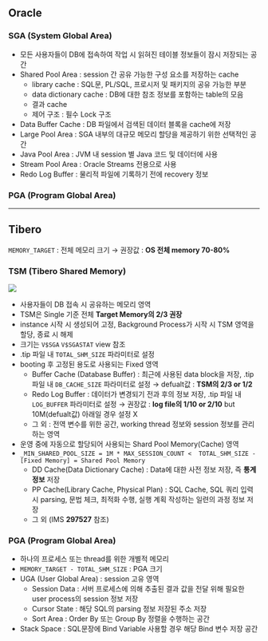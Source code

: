 ## Oracle
### SGA (System Global Area)
- 모든 사용자들이 DB에 접속하여 작업 시 읽혀진 테이블 정보들이 잠시 저장되는 공간
- Shared Pool Area : session 간 공유 가능한 구성 요소를 저장하는 cache
  - library cache : SQL문, PL/SQL, 프로시저 및 패키지의 공유 가능한 부분
  - data dictionary cache : DB에 대한 참조 정보를 포함하는 table의 모음
  - 결과 cache
  - 제어 구조 :  필수 Lock 구조
- Data Buffer Cache : DB 파일에서 검색된 데이터 블록을 cache에 저장
- Large Pool Area : SGA 내부의 대규모 메모리 할당을 제공하기 위한 선택적인 공간
- Java Pool Area : JVM 내 session 별 Java 코드 및 데이터에 사용
- Stream Pool Area : Oracle Streams 전용으로 사용
- Redo Log Buffer : 물리적 파일에 기록하기 전에 recovery 정보
### PGA (Program Global Area)

---
## Tibero
`MEMORY_TARGET` : 전체 메모리 크기 → 권장값 : **OS 전체 memory 70-80%**
### TSM (Tibero Shared Memory)
![](https://prod-files-secure.s3.us-west-2.amazonaws.com/2e9f035b-3bba-4ce1-902b-03e8e4545fa2/50e74659-9cf4-4d7e-a1bb-37b94051050d/3.1_TSM.png?X-Amz-Algorithm=AWS4-HMAC-SHA256&X-Amz-Content-Sha256=UNSIGNED-PAYLOAD&X-Amz-Credential=ASIAZI2LB466YJ2LEBEG%2F20250904%2Fus-west-2%2Fs3%2Faws4_request&X-Amz-Date=20250904T032622Z&X-Amz-Expires=3600&X-Amz-Security-Token=IQoJb3JpZ2luX2VjEOz%2F%2F%2F%2F%2F%2F%2F%2F%2F%2FwEaCXVzLXdlc3QtMiJIMEYCIQCXaPwa60z3cEwo9ikpgCwwmnTc%2F%2BYA2w20vPXFM8i%2BRgIhAKjICSnPuLIPWN66kONvWt1jxNm15PeVI%2BotBb3hl4N%2BKv8DCFQQABoMNjM3NDIzMTgzODA1Igy90%2B8qFt8WVAQLsigq3AM5lTvWsIkE%2BLba%2F8d52CFFT6bmNJYlFUb58UmMD5WanpWJiYHU5dnQBMw1GHFWm29ci0T27Budo0GwJI5gFNUaoW4lhqcEE32I19iauYCKPraV7XqOKLJKrLf3nmWFWIYImtT4aqqSTcFvXoQsNhcEKb3n68twv3%2Ff9on8xCIvBlxNRIXB2DQgvIadU3R3%2FzHj8cLQ2gggStL223ABSawdHyNYwDjuNhJZoI8u4S594RCH0oZ24Gq0n%2FZEHrpf2BQNGLxxeCJai4M1aKMamVg19aaUXNDQGx22cMJ7OPkwZc1CVRWttG%2BZbufd9cBUSEmNeP761QC9V%2BSYJnXSQ7IAHY4M8Ctd%2FBE95dvko3lPZ78ZOW2CMD%2FQL1YBudV7xr6NShKjZFdd%2FBMGuewGNGDO1O8CkcuvYl2i341U6E%2FGQrH1v%2FELzr2I%2F2Is5x98JxGn6PF1UYZPL7mkuAbSLBgPV16TU4Gc7ufLIuSrc1pPz8mVKrD7XNd1XvWAlF3mHpIBYR3yCayFfCJTGDO5jqtKz1xD8Qp%2BlN1n7PMrhUWlguJWTTnoBbRao1JCARSgP952HAoDyIqaJ%2FKaywgCRt5Uxa5asK9Ux8Qqie5C1u%2FRibpXDmBkePCkNLbhqTDni%2BTFBjqkAYJg%2BivZhcsoKOZWzduGNeqVf4coR1x57PZym8o1L46ju2XJTxFmSYSVrmCyyRoiv6Oht8LOev2S10%2FD7eeEHJRjBuCJOFak9PiVhSBOe5FMifus34OaCyUvPizjS7VYfGyKBXFDWqYFoEVt0jVdGT7KsYfdgAqzF53DCLV9s7ecrsbTn5gSNaaG9bSpTdzkJMfL2rDI3au3TJVCnjnbscuZ2H5W&X-Amz-Signature=d7538d07ebd093145bf2e9f2cd847b0cf8e5cf46048c55cb72c7d1e971cd7c63&X-Amz-SignedHeaders=host&x-amz-checksum-mode=ENABLED&x-id=GetObject)
- 사용자들이 DB 접속 시 공유하는 메모리 영역
- TSM은 Single 기준 전체 **Target Memory의 2/3 권장**
- instance 시작 시 생성되어 고정, Background Process가 시작 시 TSM 영역을 할당, 종료 시 해제
- 크기는 `V$SGA` `V$SGASTAT` view 참조
- .tip 파일 내 `TOTAL_SHM_SIZE` 파라미터로 설정
- booting 후 고정된 용도로 사용되는 Fixed 영역
  - Buffer Cache (Database Buffer) : 최근에 사용된 data block을 저장, .tip 파일 내 `DB_CACHE_SIZE` 파라미터로 설정 → defualt값 : **TSM의 2/3 or 1/2**
  - Redo Log Buffer : 데이터가 변경되기 전과 후의 정보 저장, .tip 파일 내 `LOG_BUFFER` 파라미터로 설정 → 권장값 : **log file의 1/10 or 2/10** but 10M(defualt값) 아래일 경우 설정 X
  - 그 외 : 전역 변수를 위한 공간, working thread 정보와 session 정보를 관리하는 영역
- 운영 중에 자동으로 할당되어 사용되는 Shard Pool Memory(Cache) 영역
- `_MIN_SHARED_POOL_SIZE = 1M * MAX_SESSION_COUNT <  TOTAL_SHM_SIZE - [Fixed Memory] = Shared Pool Memory`
  - DD Cache(Data Dictionary Cache) : Data에 대한 사전 정보 저장, 즉 **통계정보** 저장 
  - PP Cache(Library Cache, Physical Plan) : SQL Cache, SQL 쿼리 입력 시 parsing, 문법 체크, 최적화 수행, 실행 계획 작성하는 일련의 과정 정보 저장
  - 그 외  (IMS **297527** 참조)
### PGA (Program Global Area)
- 하나의 프로세스 또는 thread를 위한 개별적 메모리
- `MEMORY_TARGET - TOTAL_SHM_SIZE` : PGA 크기
- UGA (User Global Area) : session 고유 영역
  - Session Data : 서버 프로세스에 의해 추출된 결과 값을 전달 위해 필요한 user process의 session 정보 저장
  - Cursor State : 해당 SQL의 parsing 정보 저장된 주소 저장
  - Sort Area : Order By 또는 Group By 정렬을 수행하는 공간
- Stack Space : SQL문장에 Bind Variable 사용할 경우 해당 Bind 변수 저장 공간

